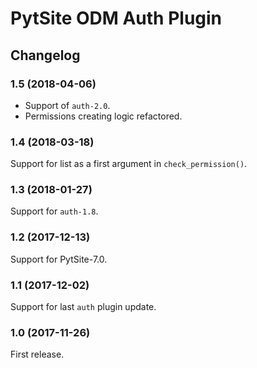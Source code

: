 # PytSite ODM Auth Plugin


## Changelog


### 1.5 (2018-04-06)

- Support of `auth-2.0`.
- Permissions creating logic refactored.


### 1.4 (2018-03-18)

Support for list as a first argument in `check_permission()`.


### 1.3 (2018-01-27)

Support for `auth-1.8`.


### 1.2 (2017-12-13)

Support for PytSite-7.0.


### 1.1 (2017-12-02)

Support for last `auth` plugin update.


### 1.0 (2017-11-26)

First release.
